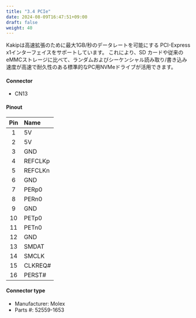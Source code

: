 ```yaml
---
title: "3.4 PCIe"
date: 2024-08-09T16:47:51+09:00
draft: false
weight: 40
---
```


Kakipは高速拡張のために最大1GB/秒のデータレートを可能にする PCI-Express x1インターフェイスをサポートしています。
これにより、SD カードや従来のeMMCストレージに比べて、ランダムおよびシーケンシャル読み取り/書き込み速度が高速で耐久性のある標準的なPC用NVMeドライブが活用できます。

#### Connector #
* CN13

#### Pinout

|Pin|Name|
|:---:|:---|
|1|5V|
|2|5V|
|3|GND|
|4|REFCLKp|
|5|REFCLKn|
|6|GND|
|7|PERp0|
|8|PERn0|
|9|GND|
|10|PETp0|
|11|PETn0|
|12|GND|
|13|SMDAT|
|14|SMCLK|
|15|CLKREQ#|
|16|PERST#|

#### Connector type
* Manufacturer: Molex
* Parts #: 52559-1653

